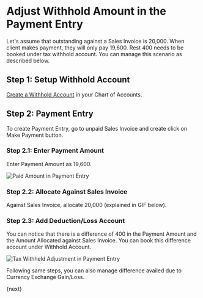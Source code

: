 <!-- add-breadcrumbs -->

# Adjust Withhold Amount in the Payment Entry

Let's assume that outstanding against a Sales Invoice is 20,000. When client makes payment, they will only pay 19,600. Rest 400 needs to be booked under tax withhold account. You can manage this scenario as described below.

## Step 1: Setup Withhold Account

[Create a Withhold Account](/docs/v13/user/manual/en/accounts/chart-of-accounts#1-how-to-createedit-accounts) in your Chart of Accounts.

## Step 2: Payment Entry

To create Payment Entry, go to unpaid Sales Invoice and create click on Make Payment button.

### Step 2.1: Enter Payment Amount

Enter Payment Amount as 19,600.

![Paid Amount in Payment Entry](/docs/v13/assets/img/articles/paid-amount-in-payment-entry.png)

### Step 2.2: Allocate Against Sales Invoice

Against Sales Invoice, allocate 20,000 (explained in GIF below).

### Step 2.3: Add Deduction/Loss Account

You can notice that there is a difference of 400 in the Payment Amount and the Amount Allocated against Sales Invoice. You can book this difference account under Withhold Account.

![Tax Withheld Adjustment in Payment Entry](/docs/v13/assets/img/articles/tax-withheld-adjustment-in-payment-entry.gif)

 Following same steps, you can also manage difference availed due to Currency Exchange Gain/Loss.

{next}
